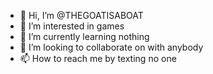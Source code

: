 - 👋 Hi, I’m @THEGOATISABOAT
- 👀 I’m interested in games
- 🌱 I’m currently learning nothing
- 💞️ I’m looking to collaborate on with anybody
- 📫 How to reach me by texting no one

<!---
THEGOATISABOAT/THEGOATISABOAT is a ✨ special ✨ repository because its `README.md` (this file) appears on your GitHub profile.
You can click the Preview link to take a look at your changes.
--->
